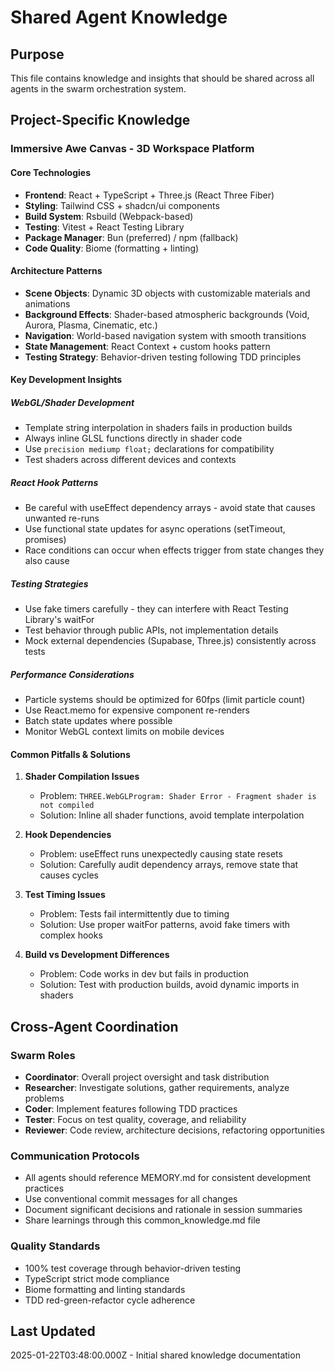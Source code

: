 # Shared Agent Knowledge

## Purpose

This file contains knowledge and insights that should be shared across all agents in the swarm orchestration system.

## Project-Specific Knowledge

### Immersive Awe Canvas - 3D Workspace Platform

#### Core Technologies
- **Frontend**: React + TypeScript + Three.js (React Three Fiber)
- **Styling**: Tailwind CSS + shadcn/ui components
- **Build System**: Rsbuild (Webpack-based)
- **Testing**: Vitest + React Testing Library
- **Package Manager**: Bun (preferred) / npm (fallback)
- **Code Quality**: Biome (formatting + linting)

#### Architecture Patterns
- **Scene Objects**: Dynamic 3D objects with customizable materials and animations
- **Background Effects**: Shader-based atmospheric backgrounds (Void, Aurora, Plasma, Cinematic, etc.)
- **Navigation**: World-based navigation system with smooth transitions
- **State Management**: React Context + custom hooks pattern
- **Testing Strategy**: Behavior-driven testing following TDD principles

#### Key Development Insights

##### WebGL/Shader Development
- Template string interpolation in shaders fails in production builds
- Always inline GLSL functions directly in shader code
- Use `precision mediump float;` declarations for compatibility
- Test shaders across different devices and contexts

##### React Hook Patterns  
- Be careful with useEffect dependency arrays - avoid state that causes unwanted re-runs
- Use functional state updates for async operations (setTimeout, promises)
- Race conditions can occur when effects trigger from state changes they also cause

##### Testing Strategies
- Use fake timers carefully - they can interfere with React Testing Library's waitFor
- Test behavior through public APIs, not implementation details
- Mock external dependencies (Supabase, Three.js) consistently across tests

##### Performance Considerations
- Particle systems should be optimized for 60fps (limit particle count)
- Use React.memo for expensive component re-renders
- Batch state updates where possible
- Monitor WebGL context limits on mobile devices

#### Common Pitfalls & Solutions

1. **Shader Compilation Issues**
   - Problem: `THREE.WebGLProgram: Shader Error - Fragment shader is not compiled`
   - Solution: Inline all shader functions, avoid template interpolation

2. **Hook Dependencies**
   - Problem: useEffect runs unexpectedly causing state resets
   - Solution: Carefully audit dependency arrays, remove state that causes cycles

3. **Test Timing Issues**
   - Problem: Tests fail intermittently due to timing
   - Solution: Use proper waitFor patterns, avoid fake timers with complex hooks

4. **Build vs Development Differences**
   - Problem: Code works in dev but fails in production
   - Solution: Test with production builds, avoid dynamic imports in shaders

## Cross-Agent Coordination

### Swarm Roles
- **Coordinator**: Overall project oversight and task distribution
- **Researcher**: Investigate solutions, gather requirements, analyze problems  
- **Coder**: Implement features following TDD practices
- **Tester**: Focus on test quality, coverage, and reliability
- **Reviewer**: Code review, architecture decisions, refactoring opportunities

### Communication Protocols
- All agents should reference MEMORY.md for consistent development practices
- Use conventional commit messages for all changes
- Document significant decisions and rationale in session summaries
- Share learnings through this common_knowledge.md file

### Quality Standards
- 100% test coverage through behavior-driven testing
- TypeScript strict mode compliance
- Biome formatting and linting standards
- TDD red-green-refactor cycle adherence

## Last Updated

2025-01-22T03:48:00.000Z - Initial shared knowledge documentation